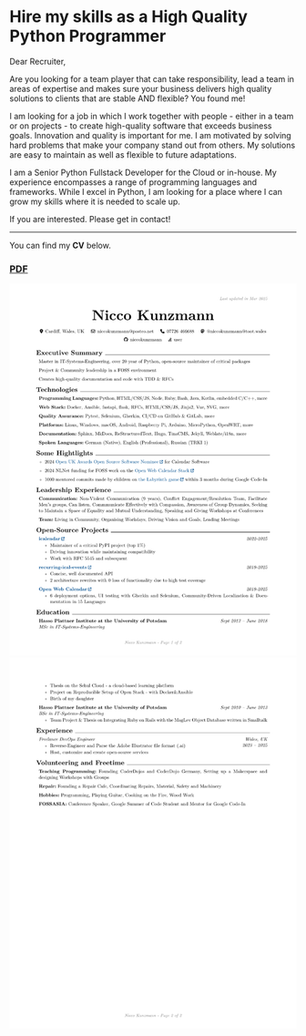 # Hire my skills as a High Quality Python Programmer

Dear Recruiter,

Are you looking for a team player that can take responsibility, lead a team in areas of expertise and makes sure your business delivers high quality solutions to clients that are stable AND flexible?
You found me!

I am looking for a job in which I work together with people - either in a team or on projects - to create high-quality software that exceeds business goals. Innovation and quality is important for me. I am motivated by solving hard problems that make your company stand out from others. My solutions are easy to maintain as well as flexible to future adaptations.

I am a Senior Python Fullstack Developer for the Cloud or in-house. My experience encompasses a range of programming languages and frameworks. While I excel in Python, I am looking for a place where I can grow my skills where it is needed to scale up.

If you are interested. Please get in contact!

---

You can find my **CV** below.

### [PDF](Nicco_Kunzmann_CV.pdf)

![](Nicco_Kunzmann_CV_1.png)
![](Nicco_Kunzmann_CV_2.png)
